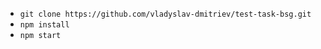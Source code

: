 - `git clone https://github.com/vladyslav-dmitriev/test-task-bsg.git`
- `npm install`
- `npm start`
